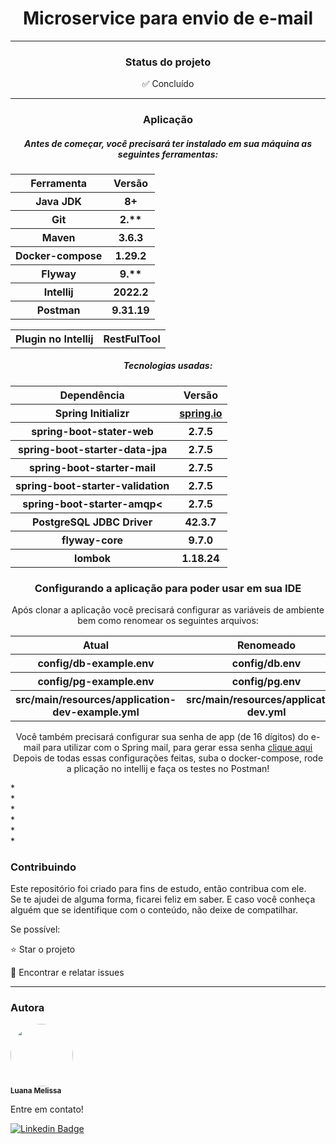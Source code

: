 <h1 align="center"> Microservice para envio de e-mail</h1>
<hr>
<h3 align="center">Status do projeto</h3>
<p align="center">✅ Concluído</p>
<hr>

<div align="center">
<h3>Aplicação</h3>
<h5>Antes de começar, você precisará ter instalado em sua máquina as seguintes ferramentas: </h5>

<table align="center">
<tr>
<th>Ferramenta</th>
<th>Versão</th>
</tr>
<tr>
<th>Java JDK</th>
<th>8+</th>
</tr>
<tr>
<th>Git</th>
<th>2.**</th>
</tr>
<tr>
<th>Maven</th>
<th>3.6.3</th>
</tr>
<tr>
<th>Docker-compose</th>
<th>1.29.2</th>
</tr>
<tr>
<th>Flyway</th>
<th>9.**</th>
</tr>
<tr>
<th>Intellij</th>
<th>2022.2</th>
</tr>
<tr>
<th>Postman</th>
<th>9.31.19</th>
</tr>
</table>
<table>
<tr>
<th>Plugin no Intellij</th>
<th>RestFulTool</th>
<tr>
</table>

<h5>Tecnologias usadas: </h5>

<table>
<tr>
<th>Dependência</th>
<th>Versão</th>
</tr>
<tr>
<th>Spring Initializr</th>
<th><a href="https://start.spring.io">spring.io</a></th>
</tr>
<tr>
<th>spring-boot-stater-web</th>
<th>2.7.5</th>
</tr>
<tr>
<th>spring-boot-starter-data-jpa</th>
<th>2.7.5</th>
</tr>
<tr>
<th>spring-boot-starter-mail</th>
<th>2.7.5</th>
</tr>
<tr>
<th>spring-boot-starter-validation</th>
<th>2.7.5</th>
</tr>
<tr>
<th>spring-boot-starter-amqp<</th>
<th>2.7.5</th>
</tr>
<tr>
<th>PostgreSQL JDBC Driver</th>
<th>42.3.7</th>
</tr>
<tr>
<th>flyway-core</th>
<th>9.7.0</th>
</tr>
<tr>
<th>lombok</th>
<th>1.18.24</th>
</tr>

</table>

<h3>Configurando a aplicação para poder usar em sua IDE</h3>
Após clonar a aplicação você precisará configurar as variáveis de ambiente bem como renomear os seguintes arquivos:
<table>
<tr>
<th>Atual</th>
<th>Renomeado</th>
</tr>
<tr>
<th>config/db-example.env</th>
<th>config/db.env</th>
</tr>
<tr>
<th>config/pg-example.env</th>
<th>config/pg.env</th>
</tr>
<tr>
<th>src/main/resources/application-dev-example.yml</th>
<th>src/main/resources/application-dev.yml</th>
</tr>

</table>

Você também precisará configurar sua senha de app (de 16 dígitos) do e-mail para utilizar com o Spring mail, para gerar essa senha <a href="https://support.google.com/accounts/answer/185833?hl=pt-BR">clique aqui</a>
<br>Depois de todas essas configurações feitas, suba o docker-compose, rode a plicação no intellij e faça os testes no Postman!
</div>
*<br>
*<br>
*<br>
*<br>
*<br>
*<br>

<h3>Contribuindo</h3>

Este repositório foi criado para fins de estudo, então contribua com ele.<br>
Se te ajudei de alguma forma, ficarei feliz em saber. E caso você conheça alguém que se identifique com o conteúdo, não deixe de compatilhar.

Se possível:

⭐️  Star o projeto

🐛 Encontrar e relatar issues

<hr>

<h3>Autora</h3>


 <img style="border-radius: 50%;" src="https://avatars.githubusercontent.com/u/79280706?v=4" width="100px;" alt=""/>
 <br />
 <sub><b>Luana Melissa</b></sub>

Entre em contato!

[![Linkedin Badge](https://img.shields.io/badge/-Luana-blue?style=flat-square&logo=Linkedin&logoColor=white&link=https://www.linkedin.com/in/luana-m-473208207/)](https://www.linkedin.com/in/luana-m-473208207/)

